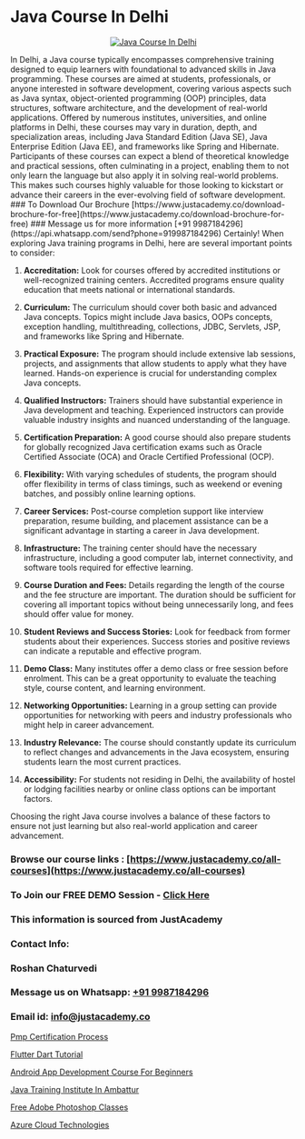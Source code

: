 # Java Course In Delhi

<p align="center">
  <a href="https://justacademy.co/course-detail/core-java-training">
    <img src="https://justacademy.co/storage2/course_image/1677245426_course_image.webp" alt="Java Course In Delhi">
  </a>
</p>
In Delhi, a Java course typically encompasses comprehensive training designed to equip learners with foundational to advanced skills in Java programming. These courses are aimed at students, professionals, or anyone interested in software development, covering various aspects such as Java syntax, object-oriented programming (OOP) principles, data structures, software architecture, and the development of real-world applications. Offered by numerous institutes, universities, and online platforms in Delhi, these courses may vary in duration, depth, and specialization areas, including Java Standard Edition (Java SE), Java Enterprise Edition (Java EE), and frameworks like Spring and Hibernate. Participants of these courses can expect a blend of theoretical knowledge and practical sessions, often culminating in a project, enabling them to not only learn the language but also apply it in solving real-world problems. This makes such courses highly valuable for those looking to kickstart or advance their careers in the ever-evolving field of software development.
### To Download Our Brochure [https://www.justacademy.co/download-brochure-for-free](https://www.justacademy.co/download-brochure-for-free)
### Message us for more information [+91 9987184296](https://api.whatsapp.com/send?phone=919987184296)
Certainly! When exploring Java training programs in Delhi, here are several important points to consider:

1) **Accreditation:** Look for courses offered by accredited institutions or well-recognized training centers. Accredited programs ensure quality education that meets national or international standards.

2) **Curriculum:** The curriculum should cover both basic and advanced Java concepts. Topics might include Java basics, OOPs concepts, exception handling, multithreading, collections, JDBC, Servlets, JSP, and frameworks like Spring and Hibernate.

3) **Practical Exposure:** The program should include extensive lab sessions, projects, and assignments that allow students to apply what they have learned. Hands-on experience is crucial for understanding complex Java concepts.

4) **Qualified Instructors:** Trainers should have substantial experience in Java development and teaching. Experienced instructors can provide valuable industry insights and nuanced understanding of the language.

5) **Certification Preparation:** A good course should also prepare students for globally recognized Java certification exams such as Oracle Certified Associate (OCA) and Oracle Certified Professional (OCP).

6) **Flexibility:** With varying schedules of students, the program should offer flexibility in terms of class timings, such as weekend or evening batches, and possibly online learning options.

7) **Career Services:** Post-course completion support like interview preparation, resume building, and placement assistance can be a significant advantage in starting a career in Java development.

8) **Infrastructure:** The training center should have the necessary infrastructure, including a good computer lab, internet connectivity, and software tools required for effective learning.

9) **Course Duration and Fees:** Details regarding the length of the course and the fee structure are important. The duration should be sufficient for covering all important topics without being unnecessarily long, and fees should offer value for money.

10) **Student Reviews and Success Stories:** Look for feedback from former students about their experiences. Success stories and positive reviews can indicate a reputable and effective program.

11) **Demo Class:** Many institutes offer a demo class or free session before enrolment. This can be a great opportunity to evaluate the teaching style, course content, and learning environment.

12) **Networking Opportunities:** Learning in a group setting can provide opportunities for networking with peers and industry professionals who might help in career advancement.

13) **Industry Relevance:** The course should constantly update its curriculum to reflect changes and advancements in the Java ecosystem, ensuring students learn the most current practices.

14) **Accessibility:** For students not residing in Delhi, the availability of hostel or lodging facilities nearby or online class options can be important factors.

Choosing the right Java course involves a balance of these factors to ensure not just learning but also real-world application and career advancement.

### Browse our course links : [https://www.justacademy.co/all-courses](https://www.justacademy.co/all-courses) 
### To Join our FREE DEMO Session - [Click Here](https://www.justacademy.co/register-for-course-demo)


### This information is sourced from JustAcademy
### Contact Info:
### Roshan Chaturvedi
### Message us on Whatsapp: [+91 9987184296](https://api.whatsapp.com/send?phone=919987184296)
### Email id: [info@justacademy.co](mailto:info@justacademy.co)
                
[Pmp Certification Process](https://www.linkedin.com/pulse/pmp-certification-process-justacademy-ahmedabad-bcaze?trackingId=fcplWCFsDvCnRAhN%2FaGd0g%3D%3D&lipi=urn%3Ali%3Apage%3Ad_flagship3_company_admin%3BBLvwE5WSQ1yNRcYM20AJ%2Fw%3D%3D)

[Flutter Dart Tutorial](0)

[Android App Development Course For Beginners](https://medium.com/@prempja40/android-app-development-course-for-beginners-ad48e1ed9c7d)

[Java Training Institute In Ambattur](https://medium.com/@ranepooja/java-training-institute-in-ambattur-220a2f290199)

[Free Adobe Photoshop Classes](https://justacademyin.github.io/justacademy/free-adobe-photoshop-classes)

[Azure Cloud Technologies](https://justacademyin.github.io/justacademy/azure-cloud-technologies)

